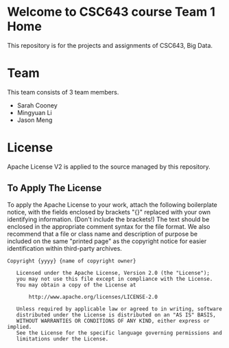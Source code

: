 # Welcome to CSC643 course Team 1 Home
This repository is for the projects and assignments of CSC643, Big Data.
# Team
This team consists of 3 team members.
* Sarah Cooney
* Mingyuan Li
* Jason Meng
# License
Apache License V2 is applied to the source managed by this repository.
## To Apply The License
To apply the Apache License to your work, attach the following boilerplate notice, with the fields enclosed by brackets "{}" replaced with your own identifying information. (Don't include the brackets!)  The text should be enclosed in the appropriate comment syntax for the file format. We also recommend that a file or class name and description of purpose be included on the same "printed page" as the copyright notice for easier identification within third-party archives.

```
Copyright {yyyy} {name of copyright owner}

   Licensed under the Apache License, Version 2.0 (the "License");
   you may not use this file except in compliance with the License.
   You may obtain a copy of the License at

       http://www.apache.org/licenses/LICENSE-2.0

   Unless required by applicable law or agreed to in writing, software
   distributed under the License is distributed on an "AS IS" BASIS,
   WITHOUT WARRANTIES OR CONDITIONS OF ANY KIND, either express or implied.
   See the License for the specific language governing permissions and
   limitations under the License.
```
